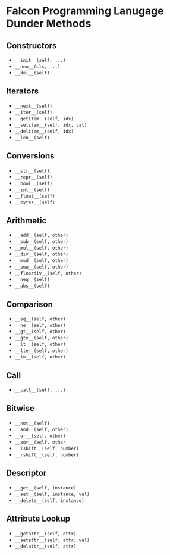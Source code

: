# Falcon Programming Lanugage Dunder Methods

## Constructors
- ```__init__(self, ...)```
- ```__new__(cls, ...)```
- ```__del__(self)``` 

## Iterators
- ```__next__(self)```
- ```__iter__(self)```
- ```__getitem__(self, idx)```
- ```__setitem__(self, idx, val)```
- ```__delitem__(self, idx)```
- ```__len__(self)```

## Conversions
- ```__str__(self)```
- ```__repr__(self)```
- ```__bool__(self)```
- ```__int__(self)```
- ```__float__(self)```
- ```__bytes__(self)```

## Arithmetic
- ```__add__(self, other)```
- ```__sub__(self, other)```
- ```__mul__(self, other)```
- ```__div__(self, other)```
- ```__mod__(self, other)```
- ```__pow__(self, other)```
- ```__floordiv__(self, other)```
- ```__neg__(self)```
- ```__abs__(self)```

## Comparison
- ```__eq__(self, other)```
- ```__ne__(self, other)```
- ```__gt__(self, other)```
- ```__gte__(self, other)```
- ```__lt__(self, other)```
- ```__lte__(self, other)```
- ```__in__(self, other)```

## Call
- ```__call__(self, ...)```

## Bitwise
- ```__not__(self)```
- ```__and__(self, other)```
- ```__or__(self, other)```
- ```__xor__(self, other```
- ```__lshift__(self, number)```
- ```__rshift__(self, number)```

## Descriptor
- ```__get__(self, instance)```
- ```__set__(self, instance, val)```
- ```__delete__(self, instance)```

## Attribute Lookup
- ```__getattr__(self, attr)```
- ```__setattr__(self, attr, val)```
- ```__delattr__(self, attr)```
